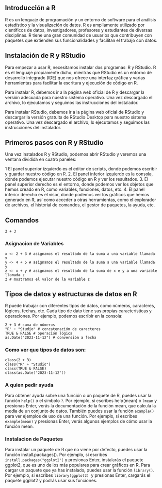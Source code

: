 ## Introducción a R
R es un lenguaje de programación y un entorno de software para el análisis estadístico y la visualización de datos. R es ampliamente utilizado por científicos de datos, investigadores, profesores y estudiantes de diversas disciplinas. R tiene una gran comunidad de usuarios que contribuyen con paquetes que extienden sus funcionalidades y facilitan el trabajo con datos.

## Instalación de R y RStudio
Para empezar a usar R, necesitamos instalar dos programas: R y RStudio. R es el lenguaje propiamente dicho, mientras que RStudio es un entorno de desarrollo integrado (IDE) que nos ofrece una interfaz gráfica y varias herramientas para facilitar la escritura y ejecución de código en R.

Para instalar R, debemos ir a la página web oficial de R y descargar la versión adecuada para nuestro sistema operativo. Una vez descargado el archivo, lo ejecutamos y seguimos las instrucciones del instalador.

Para instalar RStudio, debemos ir a la página web oficial de RStudio y descargar la versión gratuita de RStudio Desktop para nuestro sistema operativo. Una vez descargado el archivo, lo ejecutamos y seguimos las instrucciones del instalador.

## Primeros pasos con R y RStudio
Una vez instalados R y RStudio, podemos abrir RStudio y veremos una ventana dividida en cuatro paneles:

1 El panel superior izquierdo es el editor de scripts, donde podemos escribir y guardar nuestro código en R.
2. El panel inferior izquierdo es la consola, donde podemos ejecutar nuestro código en R y ver los resultados.
3. El panel superior derecho es el entorno, donde podemos ver los objetos que hemos creado en R, como variables, funciones, datos, etc.
4. El panel inferior derecho es el visor, donde podemos ver los gráficos que hemos generado en R, así como acceder a otras herramientas, como el explorador de archivos, el historial de comandos, el gestor de paquetes, la ayuda, etc.

## Comandos
```{r}
2 + 3
```
### Asignacion de Variables
```{r}
x <- 2 + 3 # asignamos el resultado de la suma a una variable llamada x
y <- 4 + 5 # asignamos el resultado de la suma a una variable llamada y
z <- x + y # asignamos el resultado de la suma de x e y a una variable llamada z
z # mostramos el valor de la variable z
```

## Tipos de datos y estructuras de datos en R
R puede trabajar con diferentes tipos de datos, como números, caracteres, lógicos, fechas, etc. Cada tipo de dato tiene sus propias características y operaciones. Por ejemplo, podemos escribir en la consola:

```{r}
2 + 3 # suma de números
"R" + "Studio" # concatenación de caracteres
TRUE & FALSE # operación lógica
as.Date("2023-11-12") # conversión a fecha
```

### Como ver que tipos de datos son:
```{r}
class(2 + 3)
class("R" + "Studio")
class(TRUE & FALSE)
class(as.Date("2023-11-12"))
```

### A quien pedir ayuda
Para obtener ayuda sobre una función o un paquete de R, puedes usar la función `help()` o el símbolo `?`. Por ejemplo, si escribes help(mean) o `?mean` y presionas Enter, verás la documentación de la función mean, que calcula la media de un conjunto de datos. También puedes usar la función `example()` para ver ejemplos de uso de una función. Por ejemplo, si escribes `example(mean)` y presionas Enter, verás algunos ejemplos de cómo usar la función mean.

### Instalacion de Paquetes
Para instalar un paquete de R que no viene por defecto, puedes usar la función install.packages(). Por ejemplo, si escribes `install.packages("ggplot2")` y presionas Enter, instalarás el paquete ggplot2, que es uno de los más populares para crear gráficos en R. Para cargar un paquete que ya has instalado, puedes usar la función `library()`. Por ejemplo, si escribes `library(ggplot2) `y presionas Enter, cargarás el paquete ggplot2 y podrás usar sus funciones.
